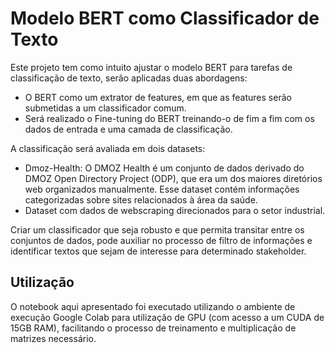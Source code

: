 # Modelo BERT como Classificador de Texto

Este projeto tem como intuito ajustar o modelo BERT para tarefas de classificação de texto, serão aplicadas duas abordagens:
- O BERT como um extrator de features, em que as features serão submetidas a um classificador comum.
- Será realizado o Fine-tuning do BERT treinando-o de fim a fim com os dados de entrada e uma camada de classificação.

A classificação será avaliada em dois datasets:
- Dmoz-Health: O DMOZ Health é um conjunto de dados derivado do DMOZ Open Directory Project (ODP), que era um dos maiores diretórios web organizados manualmente. Esse dataset contém informações categorizadas sobre sites relacionados à área da saúde.
- Dataset com dados de webscraping direcionados para o setor industrial.

Criar um classificador que seja robusto e que permita transitar entre os conjuntos de dados, pode auxiliar no processo de filtro de informações e identificar textos que sejam de interesse para determinado stakeholder.

## Utilização

O notebook aqui apresentado foi executado utilizando o ambiente de execução Google Colab para utilização de GPU (com acesso a um CUDA de 15GB RAM), facilitando o processo de treinamento e multiplicação de matrizes necessário.
